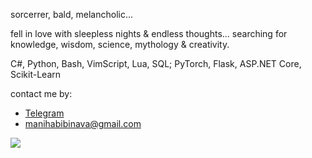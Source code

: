 
sorcerrer, bald, melancholic...

fell in love with sleepless nights & endless thoughts...
searching for knowledge, wisdom, science, mythology & creativity.

C#,  Python,  Bash,  VimScript,  Lua,  SQL;
PyTorch,  Flask,  ASP.NET Core,  Scikit-Learn

contact me by:
- [Telegram](https://t.me/maninava)
- manihabibinava@gmail.com


![](https://komarev.com/ghpvc/?username=ManiHNava&color=red&style=for-the-bridge&label=Visited+by)


<!---
# 📊 GitHub Stats:
![](https://github-readme-stats.vercel.app/api?username=ManiHNava&theme=dracula&hide_border=false&include_all_commits=true&count_private=true)<br/>
![](https://github-readme-streak-stats.herokuapp.com/?user=ManiHNava&theme=dracula&hide_border=false)<br/>
![](https://github-readme-stats.vercel.app/api/top-langs/?username=ManiHNava&theme=dracula&hide_border=false&include_all_commits=true&count_private=true&layout=compact)

## 🏆 GitHub Trophies
![](https://github-profile-trophy.vercel.app/?username=ManiHNava&theme=radical&no-frame=false&no-bg=true&margin-w=4)
-->
